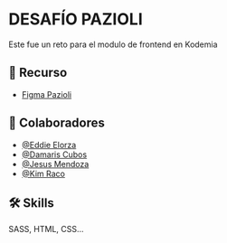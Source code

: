 # DESAFÍO PAZIOLI
Este fue un reto para el modulo de frontend en Kodemia

## 📁 Recurso

 - [Figma Pazioli ](https://www.figma.com/file/giXXoPIimHsd22eq5a3MRf/desafio-pazioli?node-id=3%3A159&t=6lYs8ks3x3EY9P7N-0)

## 🚀 Colaboradores

- [@Eddie Elorza](https://github.com/eddieelorza)
- [@Damaris Cubos](https://github.com/damaris-cubos-rosas)
- [@Jesus Mendoza](https://github.com/JesusMendoza815)
- [@Kim Raco](https://github.com/KimRaco)


## 🛠 Skills
SASS, HTML, CSS...

